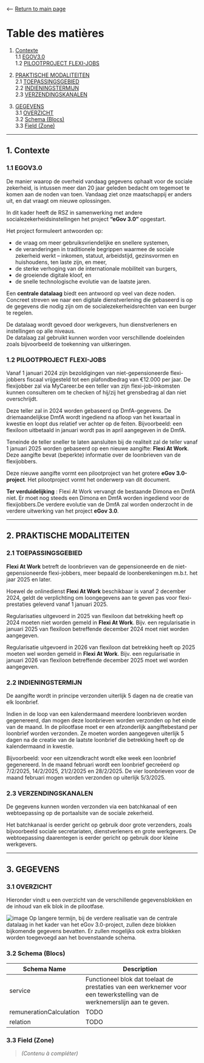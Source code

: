 <-- [Return to main page  ](basic/readme.md)
# Table des matières

1. [Contexte](#1-contexte)  
   1.1 [EGOV3.0](#11-egov30)  
   1.2 [PILOOTPROJECT FLEXI-JOBS](#12-pilootproject-flexi-jobs)  

2. [PRAKTISCHE MODALITEITEN](#2-praktische-modaliteiten)  
   2.1 [TOEPASSINGSGEBIED](#21-toepassingsgebied)  
   2.2 [INDIENINGSTERMIJN](#22-indieningstermijn)  
   2.3 [VERZENDINGSKANALEN](#23-verzendingskanalen)  

3. [GEGEVENS](#3-gegevens)  
   3.1 [OVERZICHT](#31-overzicht)  
   3.2 [Schema (Blocs)](#32-schema-blocs)  
   3.3 [Field (Zone)](#33-field-zone)  

---

## 1. Contexte

### 1.1 EGOV3.0

De manier waarop de overheid vandaag gegevens ophaalt voor de sociale zekerheid, is intussen meer dan 20 jaar geleden bedacht om tegemoet te komen aan de noden van toen. Vandaag ziet onze maatschappij er anders uit, en dat vraagt om nieuwe oplossingen.

In dit kader heeft de RSZ in samenwerking met andere socialezekerheidsinstellingen het project **“eGov 3.0”** opgestart.

Het project formuleert antwoorden op:

- de vraag om meer gebruiksvriendelijke en snellere systemen,  
- de veranderingen in traditionele begrippen waarmee de sociale zekerheid werkt – inkomen, statuut, arbeidstijd, gezinsvormen en huishoudens, ten laste zijn, en meer,  
- de sterke verhoging van de internationale mobiliteit van burgers,  
- de groeiende digitale kloof, en  
- de snelle technologische evolutie van de laatste jaren.

Een **centrale datalaag** biedt een antwoord op veel van deze noden.  
Concreet streven we naar een digitale dienstverlening die gebaseerd is op de gegevens die nodig zijn om de socialezekerheidsrechten van een burger te regelen.

De datalaag wordt gevoed door werkgevers, hun dienstverleners en instellingen op alle niveaus.  
De datalaag zal gebruikt kunnen worden voor verschillende doeleinden zoals bijvoorbeeld de toekenning van uitkeringen.


### 1.2 PILOOTPROJECT FLEXI-JOBS

Vanaf 1 januari 2024 zijn bezoldigingen van niet-gepensioneerde flexi-jobbers fiscaal vrijgesteld tot een plafondbedrag van €12.000 per jaar. De flexijobber zal via MyCareer.be een teller van zijn flexi-job-inkomsten kunnen consulteren om te checken of hij/zij het grensbedrag al dan niet overschrijdt.

Deze teller zal in 2024 worden gebaseerd op DmfA-gegevens. De driemaandelijkse DmfA wordt ingediend na afloop van het kwartaal in kwestie en loopt dus relatief ver achter op de feiten. Bijvoorbeeld: een flexiloon uitbetaald in januari wordt pas in april aangegeven in de DmfA.

Teneinde de teller sneller te laten aansluiten bij de realiteit zal de teller vanaf 1 januari 2025 worden gebaseerd op een nieuwe aangifte: **Flexi At Work**. Deze aangifte bevat (beperkte) informatie over de loonbrieven van de flexijobbers.

Deze nieuwe aangifte vormt een pilootproject van het grotere **eGov 3.0-project**. Het pilootproject vormt het onderwerp van dit document.

**Ter verduidelijking** : Flexi At Work vervangt de bestaande Dimona en DmfA niet. Er moet nog steeds een Dimona en DmfA worden ingediend voor de flexijobbers.De verdere evolutie van de DmfA zal worden onderzocht in de verdere uitwerking van het project **eGov 3.0**.


---

## 2. PRAKTISCHE MODALITEITEN

### 2.1 TOEPASSINGSGEBIED

**Flexi At Work** betreft de loonbrieven van de gepensioneerde en de niet-gepensioneerde flexi-jobbers, meer bepaald de loonberekeningen m.b.t. het jaar 2025 en later.

Hoewel de onlinedienst **Flexi At Work** beschikbaar is vanaf 2 december 2024, geldt de verplichting om loongegevens aan te geven pas voor flexi-prestaties geleverd vanaf 1 januari 2025.

Regularisaties uitgevoerd in 2025 van flexiloon dat betrekking heeft op 2024 moeten niet worden gemeld in **Flexi At Work**. Bijv. een regularisatie in januari 2025 van flexiloon betreffende december 2024 moet niet worden aangegeven.

Regularisatie uitgevoerd in 2026 van flexiloon dat betrekking heeft op 2025 moeten wel worden gemeld in **Flexi At Work**. Bijv. een regularisatie in januari 2026 van flexiloon betreffende december 2025 moet wel worden aangegeven.


### 2.2 INDIENINGSTERMIJN

De aangifte wordt in principe verzonden uiterlijk 5 dagen na de creatie van elk loonbrief.

Indien in de loop van een kalendermaand meerdere loonbrieven worden gegenereerd, dan mogen deze loonbrieven worden verzonden op het einde van de maand. In de pilootfase moet er een afzonderlijk aangiftebestand per loonbrief worden verzonden. Ze moeten worden aangegeven uiterlijk 5 dagen na de creatie van de laatste loonbrief die betrekking heeft op de kalendermaand in kwestie.

Bijvoorbeeld: voor een uitzendkracht wordt elke week een loonbrief gegenereerd. In de maand februari wordt een loonbrief gecreëerd op 7/2/2025, 14/2/2025, 21/2/2025 en 28/2/2025. De vier loonbrieven voor de maand februari mogen worden verzonden op uiterlijk 5/3/2025.



### 2.3 VERZENDINGSKANALEN

De gegevens kunnen worden verzonden via een batchkanaal of een webtoepassing op de portaalsite van de sociale zekerheid.

Het batchkanaal is eerder gericht op gebruik door grote verzenders, zoals bijvoorbeeld sociale secretariaten, dienstverleners en grote werkgevers. De webtoepassing daarentegen is eerder gericht op gebruik door kleine werkgevers.


---

## 3. GEGEVENS

### 3.1 OVERZICHT
Hieronder vindt u een overzicht van de verschillende gegevensblokken en de inhoud van elk blok in de pilootfase.

![image](https://github.com/user-attachments/assets/d4904400-792e-46e7-b600-2d9eb2d843bc)
Op langere termijn, bij de verdere realisatie van de centrale datalaag in het kader van het eGov 3.0-project, zullen deze blokken bijkomende gegevens bevatten. Er zullen mogelijks ook extra blokken worden toegevoegd aan het bovenstaande schema.

### 3.2 Schema (Blocs)

| Schema Name       | Description                                                                                                             | 
|-------------------|-------------------------------------------------------------------------------------------------------------------------|
| service                  | Functioneel blok dat toelaat de prestaties van een werknemer voor een tewerkstelling van de werknemerslijn aan te geven.| 
| remunerationCalculation  | TODO                  | 
| relation                   |  TODO                  | 
### 3.3 Field (Zone)

> *(Contenu à compléter)*
